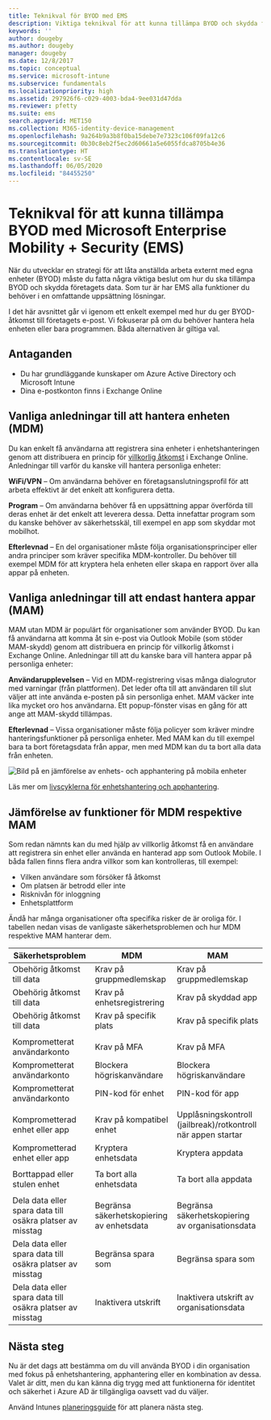 ```yaml
---
title: Teknikval för BYOD med EMS
description: Viktiga teknikval för att kunna tillämpa BYOD och skydda företagsdata med Microsoft Enterprise Mobility + Security.
keywords: ''
author: dougeby
ms.author: dougeby
manager: dougeby
ms.date: 12/8/2017
ms.topic: conceptual
ms.service: microsoft-intune
ms.subservice: fundamentals
ms.localizationpriority: high
ms.assetid: 297926f6-c029-4003-bda4-9ee031d47dda
ms.reviewer: pfetty
ms.suite: ems
search.appverid: MET150
ms.collection: M365-identity-device-management
ms.openlocfilehash: 9a264b9a3b8f0ba15debe7e7323c106f09fa12c6
ms.sourcegitcommit: 0b30c8eb2f5ec2d60661a5e6055fdca8705b4e36
ms.translationtype: HT
ms.contentlocale: sv-SE
ms.lasthandoff: 06/05/2020
ms.locfileid: "84455250"
---
```

# <a name="technology-decisions-for-enabling-byod-with-microsoft-enterprise-mobility--security-ems"></a>Teknikval för att kunna tillämpa BYOD med Microsoft Enterprise Mobility + Security (EMS)

När du utvecklar en strategi för att låta anställda arbeta externt med egna enheter (BYOD) måste du fatta några viktiga beslut om hur du ska tillämpa BYOD och skydda företagets data. Som tur är har EMS alla funktioner du behöver i en omfattande uppsättning lösningar.  

I det här avsnittet går vi igenom ett enkelt exempel med hur du ger BYOD-åtkomst till företagets e-post. Vi fokuserar på om du behöver hantera hela enheten eller bara programmen. Båda alternativen är giltiga val.

## <a name="assumptions"></a>Antaganden
* Du har grundläggande kunskaper om Azure Active Directory och Microsoft Intune
* Dina e-postkonton finns i Exchange Online

## <a name="common-reasons-to-manage-the-device-mdm"></a>Vanliga anledningar till att hantera enheten (MDM)
Du kan enkelt få användarna att registrera sina enheter i enhetshanteringen genom att distribuera en princip för [villkorlig åtkomst](https://docs.microsoft.com/azure/active-directory/active-directory-conditional-access-azure-portal) i Exchange Online. Anledningar till varför du kanske vill hantera personliga enheter:

**WiFi/VPN** – Om användarna behöver en företagsanslutningsprofil för att arbeta effektivt är det enkelt att konfigurera detta.

**Program** – Om användarna behöver få en uppsättning appar överförda till deras enhet är det enkelt att leverera dessa. Detta innefattar program som du kanske behöver av säkerhetsskäl, till exempel en app som skyddar mot mobilhot.

**Efterlevnad** – En del organisationer måste följa organisationsprinciper eller andra principer som kräver specifika MDM-kontroller. Du behöver till exempel MDM för att kryptera hela enheten eller skapa en rapport över alla appar på enheten.

## <a name="common-reasons-to-only-manage-the-apps-mam"></a>Vanliga anledningar till att endast hantera appar (MAM)
MAM utan MDM är populärt för organisationer som använder BYOD. Du kan få användarna att komma åt sin e-post via Outlook Mobile (som stöder MAM-skydd) genom att distribuera en princip för villkorlig åtkomst i Exchange Online. Anledningar till att du kanske bara vill hantera appar på personliga enheter:

**Användarupplevelsen** – Vid en MDM-registrering visas många dialogrutor med varningar (från plattformen). Det leder ofta till att användaren till slut väljer att inte använda e-posten på sin personliga enhet. MAM väcker inte lika mycket oro hos användarna. Ett popup-fönster visas en gång för att ange att MAM-skydd tillämpas.

**Efterlevnad** – Vissa organisationer måste följa policyer som kräver mindre hanteringsfunktioner på personliga enheter. Med MAM kan du till exempel bara ta bort företagsdata från appar, men med MDM kan du ta bort alla data från enheten.

![Bild på en jämförelse av enhets- och apphantering på mobila enheter](./media/byod-technology-decisions/byod-app-device-mgmt.png)

Läs mer om [livscyklerna för enhetshantering och apphantering](device-lifecycle.md).

## <a name="mdm-vs-mam-capability-comparison"></a>Jämförelse av funktioner för MDM respektive MAM
Som redan nämnts kan du med hjälp av villkorlig åtkomst få en användare att registrera sin enhet eller använda en hanterad app som Outlook Mobile. I båda fallen finns flera andra villkor som kan kontrolleras, till exempel:

* Vilken användare som försöker få åtkomst
* Om platsen är betrodd eller inte
* Risknivån för inloggning
* Enhetsplattform

Ändå har många organisationer ofta specifika risker de är oroliga för.  I tabellen nedan visas de vanligaste säkerhetsproblemen och hur MDM respektive MAM hanterar dem.

| Säkerhetsproblem   |   MDM  |   MAM  |
|------------|--------|--------|
|Obehörig åtkomst till data | Krav på gruppmedlemskap | Krav på gruppmedlemskap |
|Obehörig åtkomst till data | Krav på enhetsregistrering | Krav på skyddad app |
|Obehörig åtkomst till data | Krav på specifik plats | Krav på specifik plats |
| | | |
|Komprometterat användarkonto| Krav på MFA | Krav på MFA|
|Komprometterat användarkonto | Blockera högriskanvändare | Blockera högriskanvändare |
|Komprometterat användarkonto | PIN-kod för enhet | PIN-kod för app |
| | | |
| Komprometterad enhet eller app | Krav på kompatibel enhet | Upplåsningskontroll (jailbreak)/rotkontroll när appen startar |
| Komprometterad enhet eller app | Kryptera enhetsdata | Kryptera appdata |
| | | |
|Borttappad eller stulen enhet | Ta bort alla enhetsdata | Ta bort alla appdata|
| | | |
| Dela data eller spara data till osäkra platser av misstag | Begränsa säkerhetskopiering av enhetsdata | Begränsa säkerhetskopiering av organisationsdata |
| Dela data eller spara data till osäkra platser av misstag | Begränsa spara som | Begränsa spara som |
|Dela data eller spara data till osäkra platser av misstag | Inaktivera utskrift | Inaktivera utskrift av organisationsdata |

## <a name="next-steps"></a>Nästa steg
Nu är det dags att bestämma om du vill använda BYOD i din organisation med fokus på enhetshantering, apphantering eller en kombination av dessa. Valet är ditt, men du kan känna dig trygg med att funktionerna för identitet och säkerhet i Azure AD är tillgängliga oavsett vad du väljer.  

Använd Intunes [planeringsguide](planning-guide.md) för att planera nästa steg.
